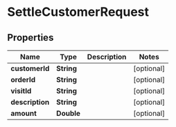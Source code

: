 
# SettleCustomerRequest

## Properties
Name | Type | Description | Notes
------------ | ------------- | ------------- | -------------
**customerId** | **String** |  |  [optional]
**orderId** | **String** |  |  [optional]
**visitId** | **String** |  |  [optional]
**description** | **String** |  |  [optional]
**amount** | **Double** |  |  [optional]



